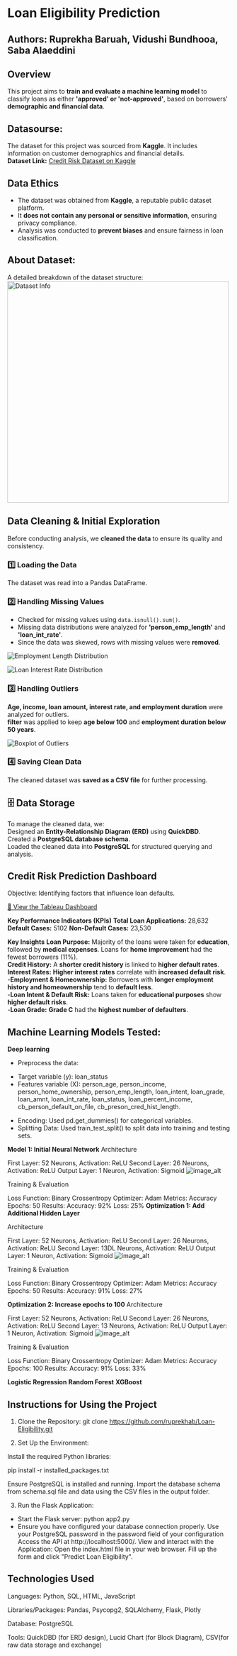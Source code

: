 # Loan Eligibility Prediction
## Authors: Ruprekha Baruah, Vidushi Bundhooa, Saba Alaeddini
## Overview 
This project aims to **train and evaluate a machine learning model** to classify loans as either **'approved' or 'not-approved'**, based on borrowers' **demographic and financial data**.

## Datasourse: 
The dataset for this project was sourced from **Kaggle**. It includes information on customer demographics and financial details.  
**Dataset Link:** [Credit Risk Dataset on Kaggle](https://www.kaggle.com/datasets/laotse/credit-risk-dataset)

## Data Ethics  
- The dataset was obtained from **Kaggle**, a reputable public dataset platform.  
- It **does not contain any personal or sensitive information**, ensuring privacy compliance.  
- Analysis was conducted to **prevent biases** and ensure fairness in loan classification.  

## About Dataset: 
A detailed breakdown of the dataset structure: 
<img src="images/dataset_info.png" alt="Dataset Info" width="500"/>


## Data Cleaning & Initial Exploration

Before conducting analysis, we **cleaned the data** to ensure its quality and consistency. 

### **1️⃣ Loading the Data**  
The dataset was read into a Pandas DataFrame.

### **2️⃣ Handling Missing Values** 
* Checked for missing values using `data.isnull().sum()`.  
* Missing data distributions were analyzed for **'person_emp_length'** and **'loan_int_rate'**.  
* Since the data was skewed, rows with missing values were **removed**.

![Employment Length Distribution](images/person_emp_length_hist.png)

![Loan Interest Rate Distribution](images/loan_int_rate_hist.png)

### **3️⃣ Handling Outliers**

**Age, income, loan amount, interest rate, and employment duration** were analyzed for outliers.  
**filter** was applied to keep **age below 100** and **employment duration below 50 years**.  

![Boxplot of Outliers](images/boxplot.png)

### **4️⃣ Saving Clean Data**  
The cleaned dataset was **saved as a CSV file** for further processing.  


## 🗄️ Data Storage  
To manage the cleaned data, we:  
Designed an **Entity-Relationship Diagram (ERD)** using **QuickDBD**.  
Created a **PostgreSQL database schema**.  
Loaded the cleaned data into **PostgreSQL** for structured querying and analysis.

## Credit Risk Prediction Dashboard
Objective: Identifying factors that influence loan defaults.

[🔗 View the Tableau Dashboard](https://public.tableau.com/app/profile/ruprekha.baruah/viz/Credit_Risk_17405893318310/Dashboard)

**Key Performance Indicators (KPIs)**
**Total Loan Applications:** 28,632
**Default Cases:** 5102
**Non-Default Cases:** 23,530

**Key Insights**
**Loan Purpose:** Majority of the loans were taken for **education**, followed by **medical expenses**. Loans for **home improvement** had the fewest borrowers (11%).  
**Credit History:** A **shorter credit history** is linked to **higher default rates**.  
**Interest Rates:** **Higher interest rates** correlate with **increased default risk**.  
-**Employment & Homeownership:** Borrowers with **longer employment history and homeownership** tend to **default less**.  
-**Loan Intent & Default Risk:** Loans taken for **educational purposes** show **higher default risks**.  
-**Loan Grade:** **Grade C** had the **highest number of defaulters**.  


## Machine Learning Models Tested:

**Deep learning**
* Preprocess the data:
- Target variable (y): loan_status
- Features variable (X): person_age, person_income, person_home_ownership, person_emp_length, loan_intent, loan_grade, loan_amnt, loan_int_rate, loan_status, loan_percent_income, cb_person_default_on_file, cb_preson_cred_hist_length.
* Encoding: Used pd.get_dummies() for categorical variables.
* Splitting Data: Used train_test_split() to split data into training and testing sets.

**Model 1: Initial Neural Network**
Architecture

First Layer: 52 Neurons, Activation: ReLU
Second Layer: 26 Neurons, Activation: ReLU
Output Layer: 1 Neuron, Activation: Sigmoid
![image_alt](images/DL_model1.png)

Training & Evaluation

Loss Function: Binary Crossentropy
Optimizer: Adam
Metrics: Accuracy
Epochs: 50
Results:
Accuracy: 92%
Loss: 25%
**Optimization 1: Add Additional Hidden Layer**

Architecture

First Layer: 52 Neurons, Activation: ReLU
Second Layer: 26 Neurons, Activation: ReLU
Second Layer: 13DL Neurons, Activation: ReLU
Output Layer: 1 Neuron, Activation: Sigmoid
![image_alt](images/optimization1_DL.png)

Training & Evaluation

Loss Function: Binary Crossentropy
Optimizer: Adam
Metrics: Accuracy
Epochs: 50
Results:
Accuracy: 91%
Loss: 27%

**Optimization 2: Increase epochs to 100**
Architecture

First Layer: 52 Neurons, Activation: ReLU
Second Layer: 26 Neurons, Activation: ReLU
Second Layer: 13 Neurons, Activation: ReLU
Output Layer: 1 Neuron, Activation: Sigmoid
![image_alt](images/DL_optimization2.png)

Training & Evaluation

Loss Function: Binary Crossentropy
Optimizer: Adam
Metrics: Accuracy
Epochs: 100
Results:
Accuracy: 91%
Loss: 33%

**Logistic Regression**
**Random Forest**
**XGBoost**


## Instructions for Using the Project
1. Clone the Repository: git clone 
https://github.com/ruprekhab/Loan-Eligibility.git

2. Set Up the Environment:

Install the required Python libraries: 
<p> pip install -r installed_packages.txt

Ensure PostgreSQL is installed and running. Import the database schema from schema.sql file and data using the CSV files in the output folder.

3. Run the Flask Application:

* Start the Flask server: python app2.py
* Ensure you have configured your database connection properly. Use your PostgreSQL password in the password field of your configuration
Access the API at http://localhost:5000/. 
View and interact with the Application: Open the index.html file in your web browser. Fill up the form and click "Predict Loan Eligibility".

## Technologies Used
Languages: Python, SQL, HTML, JavaScript

Libraries/Packages: Pandas, Psycopg2, SQLAlchemy, Flask, Plotly

Database: PostgreSQL

Tools: QuickDBD (for ERD design), Lucid Chart (for Block Diagram), CSV(for raw data storage and exchange)

